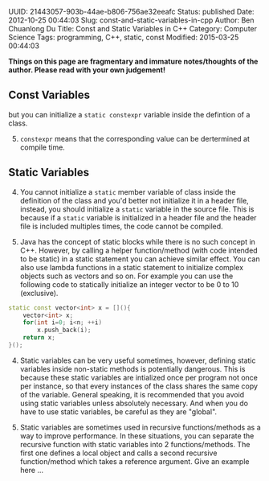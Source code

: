 UUID: 21443057-903b-44ae-b806-756ae32eeafc
Status: published
Date: 2012-10-25 00:44:03
Slug: const-and-static-variables-in-cpp
Author: Ben Chuanlong Du
Title: Const and Static Variables in C++
Category: Computer Science
Tags: programming, C++, static, const
Modified: 2015-03-25 00:44:03

**Things on this page are fragmentary and immature notes/thoughts of the author. Please read with your own judgement!**


## Const Variables

but you can initialize a `static constexpr` variable inside the defintion of a class.

5. `constexpr` means that the corresponding value can be dertermined at compile time. 

## Static Variables 

4. You cannot initialize a `static` member variable of class 
inside the definition of the class 
and you'd better not initialize it in a header file,
instead, 
you should initialize a `static` variable in the source file. 
This is because if a `static` variable is initialized in a header file 
and the header file is included multiples times,
the code cannot be compiled.

6. Java has the concept of static blocks while there is no such concept in C++. 
However, by calling a helper function/method (with code intended to be static) in 
a static statement you can achieve similar effect. 
You can also use lambda functions in a static statement to initialize complex objects such as vectors and so on.
For example you can use the following code to statically initialize an integer vector to be 0 to 10 (exclusive). 
```C++
static const vector<int> x = [](){
    vector<int> x;
    for(int i=0; i<n; ++i)
        x.push_back(i);
    return x;
}();
```
4. Static variables can be very useful sometimes, 
however, 
defining static variables inside non-static methods is potentially dangerous.
This is because these static variables are intialized once per program not once per instance,
so that every instances of the class shares the same copy of the variable. 
General speaking, 
it is recommended that you avoid using static variables unless absolutely necessary.
And when you do have to use static variables,
be careful as they are "global".

5. Static variables are sometimes used in recursive functions/methods as a way to improve performance. 
In these situations, you can separate the recursive function with static variables into 2 functions/methods.
The first one defines a local object and calls a second recursive function/method which takes a reference argument. Give an example here ...


